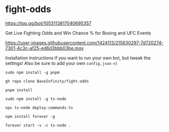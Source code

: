 # fight-odds
https://top.gg/bot/1053113817040695357

Get Live Fighting Odds and Win Chance % for Boxing and UFC Events


https://user-images.githubusercontent.com/1424113/215630297-7d720274-7301-4c3c-af25-ed6d3bbb03be.mov


Installation instructions if you want to run your own bot, but tweak the settings! Also be sure to add your own `config.json` =)

```
sudo npm install -g pnpm

gh repo clone BaseInfinity/fight-odds

pnpm install

sudo npm install -g ts-node

npx ts-node deploy-commands.ts

npm install forever -g

forever start -v -c ts-node .
```

